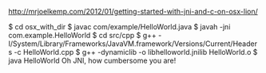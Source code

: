 http://mrjoelkemp.com/2012/01/getting-started-with-jni-and-c-on-osx-lion/

$ cd osx_with_dir
$ javac com/example/HelloWorld.java
$ javah -jni com.example.HelloWorld
$ cd src/cpp
$ g++ -I/System/Library/Frameworks/JavaVM.framework/Versions/Current/Headers -c HelloWorld.cpp
$ g++ -dynamiclib -o libhelloworld.jnilib HelloWorld.o
$ java HelloWorld
Oh JNI, how cumbersome you are!
